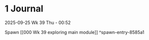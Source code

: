 
# 1 Journal

2025-09-25 Wk 39 Thu - 00:52

Spawn [[000 Wk 39 exploring main module]] ^spawn-entry-8585a1
